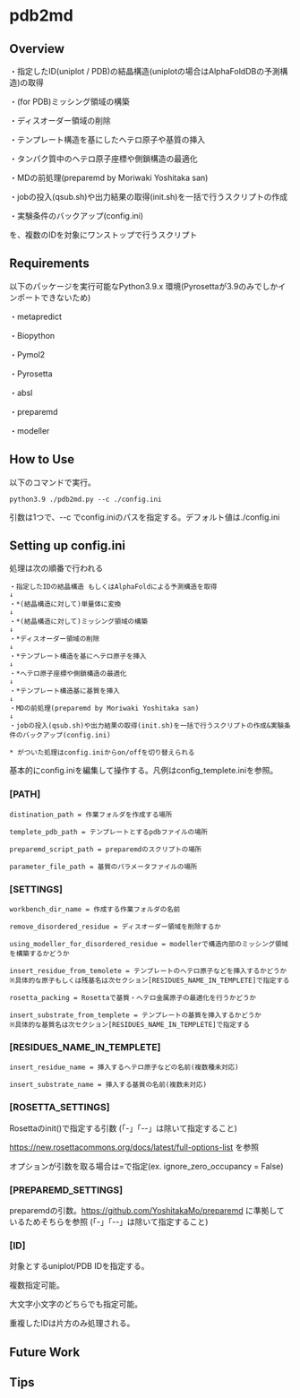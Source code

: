 # pdb2md
## Overview
・指定したID(uniplot / PDB)の結晶構造(uniplotの場合はAlphaFoldDBの予測構造)の取得

・(for PDB)ミッシング領域の構築

・ディスオーダー領域の削除

・テンプレート構造を基にしたヘテロ原子や基質の挿入

・タンパク質中のヘテロ原子座標や側鎖構造の最適化

・MDの前処理(preparemd by Moriwaki Yoshitaka san)

・jobの投入(qsub.sh)や出力結果の取得(init.sh)を一括で行うスクリプトの作成

・実験条件のバックアップ(config.ini)

を、複数のIDを対象にワンストップで行うスクリプト

## Requirements
以下のパッケージを実行可能なPython3.9.x 環境(Pyrosettaが3.9のみでしかインポートできないため)

・metapredict

・Biopython

・Pymol2

・Pyrosetta

・absl

・preparemd

・modeller

## How to Use
以下のコマンドで実行。

    python3.9 ./pdb2md.py --c ./config.ini

引数は1つで、--c でconfig.iniのパスを指定する。デフォルト値は./config.ini

## Setting up config.ini

処理は次の順番で行われる
    
    ・指定したIDの結晶構造 もしくはAlphaFoldによる予測構造を取得
    ↓
    ・*(結晶構造に対して)単量体に変換
    ↓
    ・*(結晶構造に対して)ミッシング領域の構築
    ↓
    ・*ディスオーダー領域の削除
    ↓
    ・*テンプレート構造を基にヘテロ原子を挿入
    ↓
    ・*ヘテロ原子座標や側鎖構造の最適化
    ↓
    ・*テンプレート構造基に基質を挿入
    ↓
    ・MDの前処理(preparemd by Moriwaki Yoshitaka san)
    ↓
    ・jobの投入(qsub.sh)や出力結果の取得(init.sh)を一括で行うスクリプトの作成&実験条件のバックアップ(config.ini)
    
    * がついた処理はconfig.iniからon/offを切り替えられる

基本的にconfig.iniを編集して操作する。凡例はconfig_templete.iniを参照。

### [PATH]

    distination_path = 作業フォルダを作成する場所

    templete_pdb_path = テンプレートとするpdbファイルの場所

    preparemd_script_path = preparemdのスクリプトの場所

    parameter_file_path = 基質のパラメータファイルの場所

### [SETTINGS]

    workbench_dir_name = 作成する作業フォルダの名前

    remove_disordered_residue = ディスオーダー領域を削除するか

    using_modeller_for_disordered_residue = modellerで構造内部のミッシング領域を構築するかどうか

    insert_residue_from_temolete = テンプレートのヘテロ原子などを挿入するかどうか
    ※具体的な原子もしくは残基名は次セクション[RESIDUES_NAME_IN_TEMPLETE]で指定する

    rosetta_packing = Rosettaで基質・ヘテロ金属原子の最適化を行うかどうか

    insert_substrate_from_templete = テンプレートの基質を挿入するかどうか
    ※具体的な基質名は次セクション[RESIDUES_NAME_IN_TEMPLETE]で指定する

### [RESIDUES_NAME_IN_TEMPLETE]

    insert_residue_name = 挿入するヘテロ原子などの名前(複数種未対応)

    insert_substrate_name = 挿入する基質の名前(複数未対応)

### [ROSETTA_SETTINGS]

 Rosettaのinit()で指定する引数 (「-」「--」は除いて指定すること)
 
 https://new.rosettacommons.org/docs/latest/full-options-list を参照
 
 オプションが引数を取る場合は=で指定(ex. ignore_zero_occupancy = False)

### [PREPAREMD_SETTINGS]

 preparemdの引数。<https://github.com/YoshitakaMo/preparemd> に準拠しているためそちらを参照
 (「-」「--」は除いて指定すること)

### [ID]

対象とするuniplot/PDB IDを指定する。

複数指定可能。

大文字小文字のどちらでも指定可能。

重複したIDは片方のみ処理される。

## Future Work

## Tips
